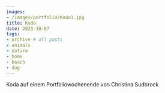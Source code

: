 ```yaml
---
images:
- /images/portfolio/Koda1.jpg
title: Koda
date: 2023-10-07
tags:
- archive # all posts
- animals
- nature
- home
- beach
- dog
---
```

Koda auf einem Portfoliowochenende von Christina Sudbrock